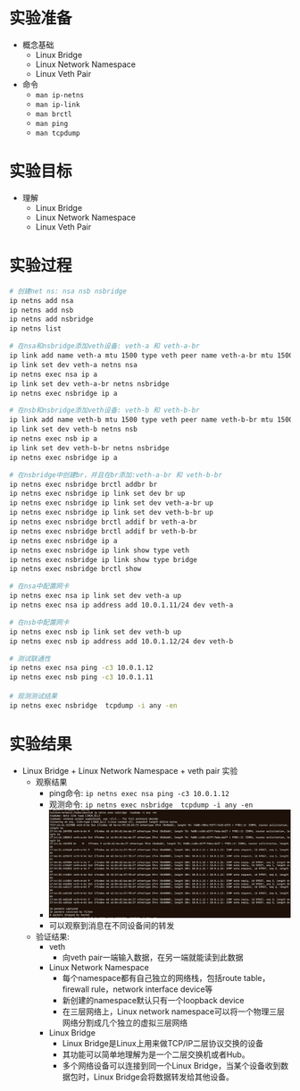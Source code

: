

# 实验准备



- 概念基础
	- Linux Bridge 
	- Linux Network Namespace
	- Linux Veth Pair
- 命令
	- `man ip-netns`
	- `man ip-link`
	- `man brctl`
	- `man ping`
	- `man tcpdump`

# 实验目标

- 理解
	- Linux Bridge 
	- Linux Network Namespace
	- Linux Veth Pair


# 实验过程


```bash
# 创建net ns: nsa nsb nsbridge
ip netns add nsa
ip netns add nsb
ip netns add nsbridge
ip netns list
```



```bash
# 在nsa和nsbridge添加veth设备: veth-a 和 veth-a-br
ip link add name veth-a mtu 1500 type veth peer name veth-a-br mtu 1500
ip link set dev veth-a netns nsa
ip netns exec nsa ip a
ip link set dev veth-a-br netns nsbridge
ip netns exec nsbridge ip a
```



```bash
# 在nsb和nsbridge添加veth设备: veth-b 和 veth-b-br
ip link add name veth-b mtu 1500 type veth peer name veth-b-br mtu 1500
ip link set dev veth-b netns nsb
ip netns exec nsb ip a
ip link set dev veth-b-br netns nsbridge
ip netns exec nsbridge ip a
```



```bash
# 在nsbridge中创建br，并且在br添加:veth-a-br 和 veth-b-br
ip netns exec nsbridge brctl addbr br
ip netns exec nsbridge ip link set dev br up
ip netns exec nsbridge ip link set dev veth-a-br up
ip netns exec nsbridge ip link set dev veth-b-br up
ip netns exec nsbridge brctl addif br veth-a-br
ip netns exec nsbridge brctl addif br veth-b-br
ip netns exec nsbridge ip a
ip netns exec nsbridge ip link show type veth
ip netns exec nsbridge ip link show type bridge
ip netns exec nsbridge brctl show
```


```bash
# 在nsa中配置网卡
ip netns exec nsa ip link set dev veth-a up
ip netns exec nsa ip address add 10.0.1.11/24 dev veth-a
```


```bash
# 在nsb中配置网卡
ip netns exec nsb ip link set dev veth-b up
ip netns exec nsb ip address add 10.0.1.12/24 dev veth-b
```


```bash
# 测试联通性
ip netns exec nsa ping -c3 10.0.1.12
ip netns exec nsb ping -c3 10.0.1.11

# 观测测试结果
ip netns exec nsbridge  tcpdump -i any -en
```


#  实验结果
- Linux Bridge + Linux Network Namespace + veth pair 实验
	- 观察结果
		- ping命令: `ip netns exec nsa ping -c3 10.0.1.12`
		- 观测命令: `ip netns exec nsbridge  tcpdump -i any -en`
		- ![attachments/bridge_ns_veth的实验tcpdump观测.png](attachments/bridge_ns_veth的实验tcpdump观测.png)
		- 可以观察到消息在不同设备间的转发
	- 验证结果:
		- veth
			- 向veth pair一端输入数据，在另一端就能读到此数据
		- Linux Network Namespace
			- 每个namespace都有自己独立的网络栈，包括route table，firewall rule，network interface device等
			- 新创建的namespace默认只有一个loopback device
			- 在三层网络上，Linux network namespace可以将一个物理三层网络分割成几个独立的虚拟三层网络
		- Linux Bridge
			- Linux Bridge是Linux上用来做TCP/IP二层协议交换的设备
			- 其功能可以简单地理解为是一个二层交换机或者Hub。
			- 多个网络设备可以连接到同一个Linux Bridge，当某个设备收到数据包时，Linux Bridge会将数据转发给其他设备。


